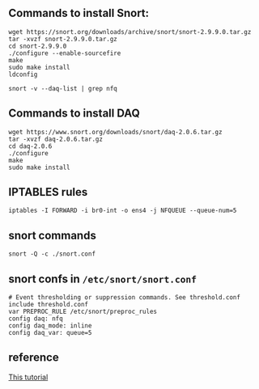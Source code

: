 ## Commands to install Snort:

```
wget https://snort.org/downloads/archive/snort/snort-2.9.9.0.tar.gz
tar -xvzf snort-2.9.9.0.tar.gz
cd snort-2.9.9.0
./configure --enable-sourcefire
make
sudo make install
ldconfig

snort -v --daq-list | grep nfq
```
## Commands to install DAQ

```
wget https://www.snort.org/downloads/snort/daq-2.0.6.tar.gz
tar -xvzf daq-2.0.6.tar.gz
cd daq-2.0.6
./configure
make
sudo make install
```

## IPTABLES rules

```
iptables -I FORWARD -i br0-int -o ens4 -j NFQUEUE --queue-num=5
```

## snort commands

```
snort -Q -c ./snort.conf
```

## snort confs in `/etc/snort/snort.conf`

```
# Event thresholding or suppression commands. See threshold.conf 
include threshold.conf
var PREPROC_RULE /etc/snort/preproc_rules
config daq: nfq
config daq_mode: inline
config daq_var: queue=5
```

## reference

[This tutorial](http://sublimerobots.com/2017/06/snort-ips-with-nfq-routing-on-ubuntu/)